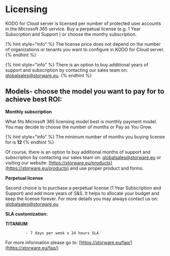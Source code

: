# Licensing

KODO for Cloud server is licensed per number of protected user accounts in the Microsoft 365 service. Buy a perpetual license \(e.g. 1 Year Subscrption and Support \) or choose the monthy subscription. 

{% hint style="info" %}
The license price does not depend on the number of organizations or tenants you want to configure in KODO for Cloud server. 
{% endhint %}

{% hint style="info" %}
 There is an option to buy additional years of support and subscription by contacting our sales team on: [globalsales@storware.eu](mailto:globalsales@storware.eu).
{% endhint %}

## **Models- choose the model you want to pay for to achieve best ROI:**

 **Monthly subscription**  
  
What fits Microsoft 365 licensing model best is monthly payment model. You may decide to choose the number of months or Pay as You Grow. 

{% hint style="info" %}
 The minimum number of months you buying license for is **12**
{% endhint %}

Of course, there is an option to buy additional months of support and subscription by contacting our sales team on: [globalsales@storware.eu](mailto:globalsales@storware.eu) or visiting our website: [https://storware.eu/products](https://storware.eu/products) and use proper product and forms.

**Perpetual license**

Second choice is to purchase a perpetual license \(1 Year Subscription and Support\) and add more years of S&S. It helps to allocate your budget and keep the license forever. For more details you may always contact us on: [globalsales@storware.eu](mailto:globalsales@storware.eu)

**SLA customization:**

**TITANIUM**

             - 7 days per week x 24 hours SLA

For more information please go to: [https://storware.eu/faq/](https://storware.eu/faq/)



